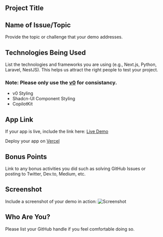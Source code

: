 ## Project Title

## Name of Issue/Topic

Provide the topic or challenge that your demo addresses.

## Technologies Being Used

List the technologies and frameworks you are using (e.g., Next.js, Python, Laravel, NestJS). This helps us attract the right people to test your project.

### Note: Please only use the [v0](https://v0.dev/docs) for consistancy.

- v0 Styling
- Shadcn-UI Component Styling
- CopilotKit

## App Link

If your app is live, include the link here:
[Live Demo](http://google.com)

Deploy your app on [Vercel](https://vercel.com/new)

## Bonus Points

Link to any bonus activities you did such as solving GitHub Issues or posting to Twitter, Dev.to, Medium, etc.

## Screenshot

Include a screenshot of your demo in action:
![Screenshot]()

## Who Are You?

Please list your GitHub handle if you feel comfortable doing so.
